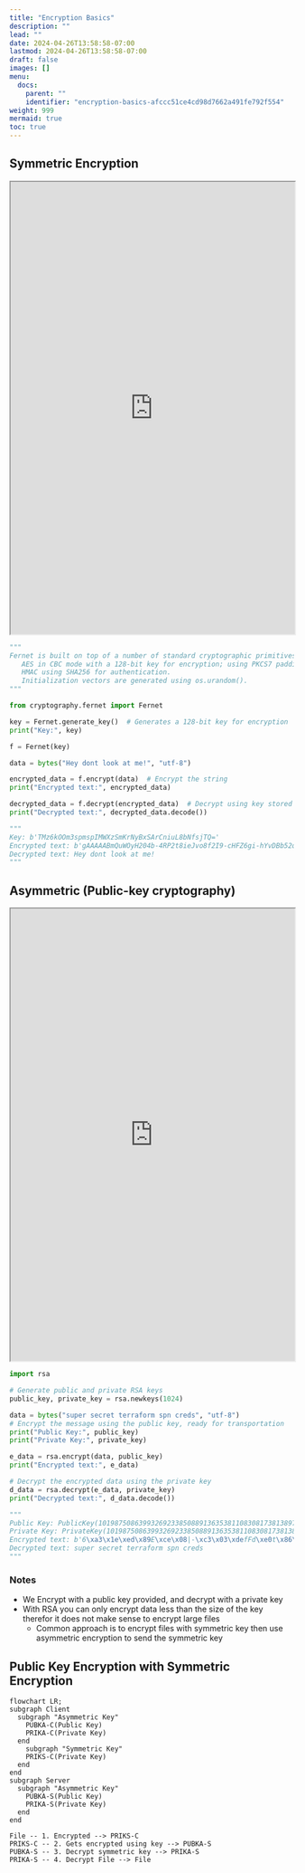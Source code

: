 ```yaml
---
title: "Encryption Basics"
description: ""
lead: ""
date: 2024-04-26T13:58:58-07:00
lastmod: 2024-04-26T13:58:58-07:00
draft: false
images: []
menu:
  docs:
    parent: ""
    identifier: "encryption-basics-afccc51ce4cd98d7662a491fe792f554"
weight: 999
mermaid: true
toc: true
---
```


## Symmetric Encryption

<iframe id="wiki" src="https://en.wikipedia.org/wiki/symmetric encryption?printable=yes" width="100%" height="800"></iframe>

```python
"""
Fernet is built on top of a number of standard cryptographic primitives. Specifically it uses:
   AES in CBC mode with a 128-bit key for encryption; using PKCS7 padding.
   HMAC using SHA256 for authentication.
   Initialization vectors are generated using os.urandom().
"""

from cryptography.fernet import Fernet

key = Fernet.generate_key()  # Generates a 128-bit key for encryption
print("Key:", key)

f = Fernet(key)

data = bytes("Hey dont look at me!", "utf-8")

encrypted_data = f.encrypt(data)  # Encrypt the string
print("Encrypted text:", encrypted_data)

decrypted_data = f.decrypt(encrypted_data)  # Decrypt using key stored in Fernet(key)
print("Decrypted text:", decrypted_data.decode())

"""
Key: b'TMz6kOOm3spmspIMWXzSmKrNyBxSArCniuL8bNfsjTQ='
Encrypted text: b'gAAAAABmQuWOyH204b-4RP2t8ieJvo8f2I9-cHFZ6gi-hYvDBb52qtHMEyG8g-7d5nOYE--WG3xEALBwvTkiwPZ80oP2-RBmraP3xsFRGmNA-5t2QGALBzM='
Decrypted text: Hey dont look at me!
"""
```

## Asymmetric (Public-key cryptography)

<iframe id="wiki" src="https://en.wikipedia.org/wiki/asymmetric encryption?printable=yes" width="100%" height="800"></iframe>

```python
import rsa

# Generate public and private RSA keys
public_key, private_key = rsa.newkeys(1024)

data = bytes("super secret terraform spn creds", "utf-8")
# Encrypt the message using the public key, ready for transportation
print("Public Key:", public_key)
print("Private Key:", private_key)

e_data = rsa.encrypt(data, public_key)
print("Encrypted text:", e_data)

# Decrypt the encrypted data using the private key
d_data = rsa.decrypt(e_data, private_key)
print("Decrypted text:", d_data.decode())

"""
Public Key: PublicKey(101987508639932692338508891363538110830817381389781440997155394194836861820691807857488533797587598881303863752019949392134001482679823178342082336376656311835479552411263788659885409175362320650059617243587340509704301437680095781514016186660016071937352756889883838683422329671123232296549810337014799352867, 65537)
Private Key: PrivateKey(101987508639932692338508891363538110830817381389781440997155394194836861820691807857488533797587598881303863752019949392134001482679823178342082336376656311835479552411263788659885409175362320650059617243587340509704301437680095781514016186660016071937352756889883838683422329671123232296549810337014799352867, 65537, 17626875053245000627405743510914387008570250072509489024135666112957827392815907160867488934880674009010617890949081690719774093936468821293021745318710431651208802993166297754242748455507371482485461736885364834337681692945837554181406044355231862066341207341638183260787079826630745986081401769048917427249, 44247025733648380466345103999395363455400590304138902492512990952980308582800388029990151854076770496807828574439995344803245172852441019163757734771341041537154443, 2304957382985736131798203939805264151670628509437404137008388441196289609101245674420439509869331288252674746091461771835847915698681842521364169)
Encrypted text: b'6\xa3\x1e\xed\x89E\xce\x08|-\xc3\x03\xdefFd\xe0t\x86\xb1\xbe\x0ev\xc8\x15\xcaw\xee\xc2\xc6\x1e\x93Y"+@\x8d\xbe\xe0\xe0\x8a\\\xe9\x14H\xc4\xee\x07\x88\xdeV`\xdaW2y\xfdt\x14G\n;\x83\xa0\x87nO~^\xa5\x1by~\x8a\xcd\x9d\xd92\x0f\xb8\xac\xec\x03``\x8b\x98\xf0\xe7\x9bgz\x89s\xc7$}\xa4\xa4[O\x99k\x8d)\xcc\x1c\xbbm\x92\x83\xee\xf0\xcbw\x17Y\xf2US\xea|\xb3@2fua'
Decrypted text: super secret terraform spn creds
"""
```

### Notes

- We Encrypt with a public key provided, and decrypt with a private key
- With RSA you can only encrypt data less than the size of the key therefor it does not make sense to encrypt large files
  - Common approach is to encrypt files with symmetric key then use asymmetric encryption to send the symmetric key

## Public Key Encryption with Symmetric Encryption

```mermaid
flowchart LR;
subgraph Client
  subgraph "Asymmetric Key"
    PUBKA-C(Public Key)
    PRIKA-C(Private Key)
  end
    subgraph "Symmetric Key"
    PRIKS-C(Private Key)
  end
end
subgraph Server
  subgraph "Asymmetric Key"
    PUBKA-S(Public Key)
    PRIKA-S(Private Key)
  end
end

File -- 1. Encrypted --> PRIKS-C
PRIKS-C -- 2. Gets encrypted using key --> PUBKA-S
PUBKA-S -- 3. Decrypt symmetric key --> PRIKA-S
PRIKA-S -- 4. Decrypt File --> File
```
